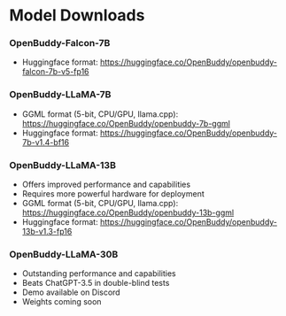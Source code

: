 # Model Downloads


### OpenBuddy-Falcon-7B

- Huggingface format: https://huggingface.co/OpenBuddy/openbuddy-falcon-7b-v5-fp16

### OpenBuddy-LLaMA-7B

- GGML format (5-bit, CPU/GPU, llama.cpp): https://huggingface.co/OpenBuddy/openbuddy-7b-ggml
- Huggingface format: https://huggingface.co/OpenBuddy/openbuddy-7b-v1.4-bf16

### OpenBuddy-LLaMA-13B

- Offers improved performance and capabilities
- Requires more powerful hardware for deployment
- GGML format (5-bit, CPU/GPU, llama.cpp): https://huggingface.co/OpenBuddy/openbuddy-13b-ggml
- Huggingface format: https://huggingface.co/OpenBuddy/openbuddy-13b-v1.3-fp16


### OpenBuddy-LLaMA-30B

- Outstanding performance and capabilities
- Beats ChatGPT-3.5 in double-blind tests
- Demo available on Discord
- Weights coming soon